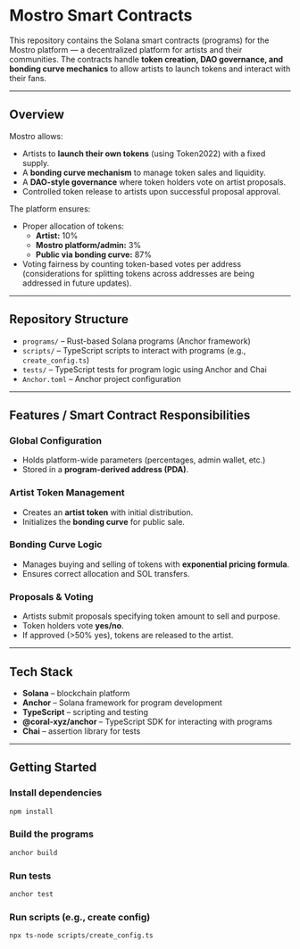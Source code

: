 # Mostro Smart Contracts

This repository contains the Solana smart contracts (programs) for the Mostro platform — a decentralized platform for artists and their communities. The contracts handle **token creation, DAO governance, and bonding curve mechanics** to allow artists to launch tokens and interact with their fans.

---

## Overview

Mostro allows:

- Artists to **launch their own tokens** (using Token2022) with a fixed supply.
- A **bonding curve mechanism** to manage token sales and liquidity.
- A **DAO-style governance** where token holders vote on artist proposals.
- Controlled token release to artists upon successful proposal approval.

The platform ensures:

- Proper allocation of tokens:
  - **Artist:** 10%
  - **Mostro platform/admin:** 3%
  - **Public via bonding curve:** 87%
- Voting fairness by counting token-based votes per address (considerations for splitting tokens across addresses are being addressed in future updates).

---

## Repository Structure

- `programs/` – Rust-based Solana programs (Anchor framework)
- `scripts/` – TypeScript scripts to interact with programs (e.g., `create_config.ts`)
- `tests/` – TypeScript tests for program logic using Anchor and Chai
- `Anchor.toml` – Anchor project configuration

---

## Features / Smart Contract Responsibilities

### Global Configuration

- Holds platform-wide parameters (percentages, admin wallet, etc.)
- Stored in a **program-derived address (PDA)**.

### Artist Token Management

- Creates an **artist token** with initial distribution.
- Initializes the **bonding curve** for public sale.

### Bonding Curve Logic

- Manages buying and selling of tokens with **exponential pricing formula**.
- Ensures correct allocation and SOL transfers.

### Proposals & Voting

- Artists submit proposals specifying token amount to sell and purpose.
- Token holders vote **yes/no**.
- If approved (>50% yes), tokens are released to the artist.

---

## Tech Stack

- **Solana** – blockchain platform
- **Anchor** – Solana framework for program development
- **TypeScript** – scripting and testing
- **@coral-xyz/anchor** – TypeScript SDK for interacting with programs
- **Chai** – assertion library for tests

---

## Getting Started

### Install dependencies

```bash
npm install
```

### Build the programs

```bash
anchor build
```

### Run tests

```bash
anchor test
```

### Run scripts (e.g., create config)

```bash
npx ts-node scripts/create_config.ts
```
